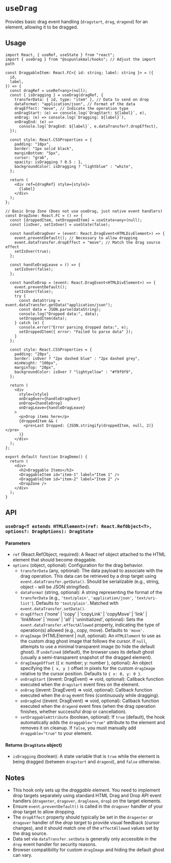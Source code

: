 # `useDrag`

Provides basic drag event handling (`dragstart`, `drag`, `dragend`) for an element, allowing it to be dragged.

## Usage

```tsx
import React, { useRef, useState } from "react";
import { useDrag } from "@supunlakmal/hooks"; // Adjust the import path

const DraggableItem: React.FC<{ id: string; label: string }> = ({
  id,
  label,
}) => {
  const dragRef = useRef<any>(null);
  const { isDragging } = useDrag(dragRef, {
    transferData: { id, type: "item" }, // Data to send on drop
    dataFormat: "application/json", // Format of the data
    dragEffect: "move", // Indicate the operation type
    onDragStart: (e) => console.log(`DragStart: ${label}`, e),
    onDrag: (e) => console.log(`Dragging: ${label}`),
    onDragEnd: (e) =>
      console.log(`DragEnd: ${label}`, e.dataTransfer?.dropEffect),
  });

  const style: React.CSSProperties = {
    padding: "10px",
    border: "1px solid black",
    marginBottom: "5px",
    cursor: "grab",
    opacity: isDragging ? 0.5 : 1,
    backgroundColor: isDragging ? "lightblue" : "white",
  };

  return (
    <div ref={dragRef} style={style}>
      {label}
    </div>
  );
};

// Basic Drop Zone (Does not use useDrag, just native event handlers)
const DropZone: React.FC = () => {
  const [droppedItem, setDroppedItem] = useState<any>(null);
  const [isOver, setIsOver] = useState(false);

  const handleDragOver = (event: React.DragEvent<HTMLDivElement>) => {
    event.preventDefault(); // Necessary to allow dropping
    event.dataTransfer.dropEffect = "move"; // Match the drag source effect
    setIsOver(true);
  };

  const handleDragLeave = () => {
    setIsOver(false);
  };

  const handleDrop = (event: React.DragEvent<HTMLDivElement>) => {
    event.preventDefault();
    setIsOver(false);
    try {
      const dataString = event.dataTransfer.getData("application/json");
      const data = JSON.parse(dataString);
      console.log("Dropped data:", data);
      setDroppedItem(data);
    } catch (e) {
      console.error("Error parsing dropped data:", e);
      setDroppedItem({ error: "Failed to parse data" });
    }
  };

  const style: React.CSSProperties = {
    padding: "20px",
    border: isOver ? "2px dashed blue" : "2px dashed grey",
    minHeight: "100px",
    marginTop: "20px",
    backgroundColor: isOver ? "lightyellow" : "#f9f9f9",
  };

  return (
    <div
      style={style}
      onDragOver={handleDragOver}
      onDrop={handleDrop}
      onDragLeave={handleDragLeave}
    >
      <p>Drop items here</p>
      {droppedItem && (
        <pre>Last Dropped: {JSON.stringify(droppedItem, null, 2)}</pre>
      )}
    </div>
  );
};

export default function DragDemo() {
  return (
    <div>
      <h2>Draggable Items</h2>
      <DraggableItem id="item-1" label="Item 1" />
      <DraggableItem id="item-2" label="Item 2" />
      <DropZone />
    </div>
  );
}
```

## API

### `useDrag<T extends HTMLElement>(ref: React.RefObject<T>, options?: DragOptions): DragState`

#### Parameters

- `ref` (React.RefObject<T>, required): A React ref object attached to the HTML element that should become draggable.
- `options` (object, optional): Configuration for the drag behavior.
  - `transferData` (any, optional): The data payload to associate with the drag operation. This data can be retrieved by a drop target using `event.dataTransfer.getData()`. Should be serializable (e.g., string, object - will be JSON stringified).
  - `dataFormat` (string, optional): A string representing the format of the `transferData` (e.g., `'text/plain'`, `'application/json'`, `'text/uri-list'`). Defaults to `'text/plain'`. Matched with `event.dataTransfer.setData()`.
  - `dragEffect` (\'none\' | \'copy\' | \'copyLink\' | \'copyMove\' | \'link\' | \'linkMove\' | \'move\' | \'all\' | \'uninitialized\', optional): Sets the `event.dataTransfer.effectAllowed` property, indicating the type of operation(s) allowed (e.g., copy, move). Defaults to `'move'`.
  - `dragImage` (HTMLElement | null, optional): An `HTMLElement` to use as the custom drag ghost image that follows the cursor. If `null`, attempts to use a minimal transparent image (to hide the default ghost). If `undefined` (default), the browser uses its default ghost (usually a semi-transparent snapshot of the dragged element).
  - `dragImageOffset` ({ x: number; y: number }, optional): An object specifying the `{ x, y }` offset in pixels for the custom `dragImage` relative to the cursor position. Defaults to `{ x: 0, y: 0 }`.
  - `onDragStart` ((event: DragEvent) => void, optional): Callback function executed when the `dragstart` event fires on the element.
  - `onDrag` ((event: DragEvent) => void, optional): Callback function executed when the `drag` event fires (continuously while dragging).
  - `onDragEnd` ((event: DragEvent) => void, optional): Callback function executed when the `dragend` event fires (when the drag operation finishes, whether successful drop or cancellation).
  - `setDraggableAttribute` (boolean, optional): If `true` (default), the hook automatically adds the `draggable="true"` attribute to the element and removes it on cleanup. If `false`, you must manually add `draggable="true"` to your element.

#### Returns (`DragState` object)

- `isDragging` (boolean): A state variable that is `true` while the element is being dragged (between `dragstart` and `dragend`), and `false` otherwise.

## Notes

- This hook only sets up the _draggable_ element. You need to implement drop targets separately using standard HTML Drag and Drop API event handlers (`dragenter`, `dragover`, `dragleave`, `drop`) on the target elements.
- Ensure `event.preventDefault()` is called in the `dragover` handler of your drop target to allow dropping.
- The `dropEffect` property should typically be set in the `dragenter` or `dragover` handler of the _drop target_ to provide visual feedback (cursor changes), and it should match one of the `effectAllowed` values set by the drag source.
- Data set via `dataTransfer.setData` is generally only accessible in the `drop` event handler for security reasons.
- Browser compatibility for custom `dragImage` and hiding the default ghost can vary.
